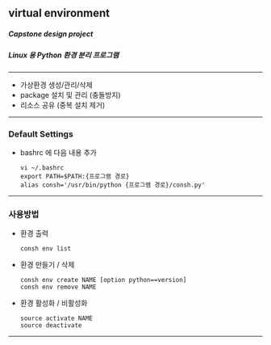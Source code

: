 ## virtual environment
##### Capstone design project
##### Linux 용 Python 환경 분리 프로그램

-----
- 가상환경 생성/관리/삭제
- package 설치 및 관리 (충돌방지)
- 리소스 공유 (중복 설치 제거)

-----
### Default Settings
- bashrc 에 다음 내용 추가

      vi ~/.bashrc
      export PATH=$PATH:{프로그램 경로}
      alias consh='/usr/bin/python {프로그램 경로}/consh.py'


-----
### 사용방법
- 환경 출력

      consh env list
      
- 환경 만들기 / 삭제

      consh env create NAME [option python==version]
      consh env remove NAME
      
      
- 환경 활성화 / 비활성화

      source activate NAME
      source deactivate
      

-----

